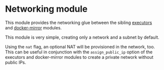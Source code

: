 # Networking module

This module provides the networking glue between the sibling [executors](https://registry.terraform.io/modules/sourcegraph/executors/aws/5.4.0/submodules/executors) and [docker-mirror](https://registry.terraform.io/modules/sourcegraph/executors/aws/5.4.0/submodules/docker-mirror) modules.

This module is very simple, creating only a network and a subnet by default.

Using the `nat` flag, an optional NAT will be provisioned in the network, too. This can be useful in conjunction with the `assign_public_ip` option of the executors and docker-mirror modules to create a private network without public IPs.
